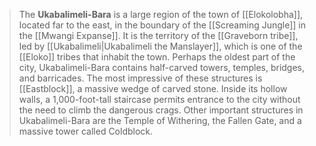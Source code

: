 > The **Ukabalimeli-Bara** is a large region of the town of [[Elokolobha]], located far to the east, in the boundary of the [[Screaming Jungle]] in the [[Mwangi Expanse]]. It is the territory of the [[Graveborn tribe]], led by [[Ukabalimeli|Ukabalimeli the Manslayer]], which is one of the [[Eloko]] tribes that inhabit the town. Perhaps the oldest part of the city, Ukabalimeli-Bara contains half-carved towers, temples, bridges, and barricades. The most impressive of these structures is [[Eastblock]], a massive wedge of carved stone. Inside its hollow walls, a 1,000-foot-tall staircase permits entrance to the city without the need to climb the dangerous crags. Other important structures in Ukabalimeli-Bara are the Temple of Withering, the Fallen Gate, and a massive tower called Coldblock.







